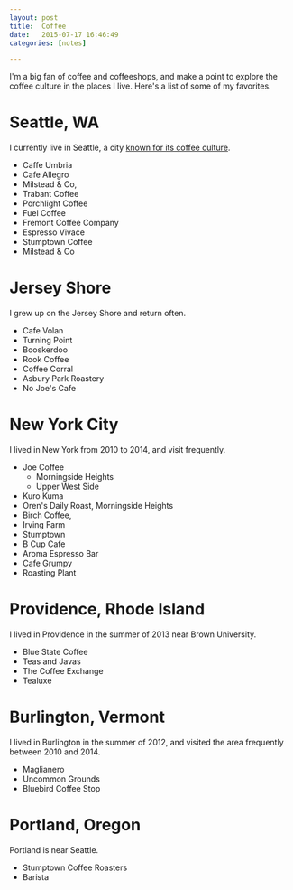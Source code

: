 ```yaml
---
layout: post
title:  Coffee
date:   2015-07-17 16:46:49
categories: [notes]

---
```


I'm a big fan of coffee and coffeeshops, and make a point to explore the coffee 
culture in the places I live.
Here's a list of some of my favorites. 

Seattle, WA
=============

I currently live in Seattle, a city 
[known for its coffee culture](https://en.wikipedia.org/wiki/Coffee_in_Seattle).

+ Caffe Umbria
+ Cafe Allegro
+ Milstead & Co,
+ Trabant Coffee
+ Porchlight Coffee
+ Fuel Coffee
+ Fremont Coffee Company
+ Espresso Vivace
+ Stumptown Coffee
+ Milstead & Co


Jersey Shore
=============

I grew up on the Jersey Shore and return often. 

+ Cafe Volan
+ Turning Point
+ Booskerdoo
+ Rook Coffee
+ Coffee Corral
+ Asbury Park Roastery
+ No Joe's Cafe

New York City
=============

I lived in New York from 2010 to 2014, and visit frequently. 

+ Joe Coffee
	- Morningside Heights
	- Upper West Side
+ Kuro Kuma
+ Oren's Daily Roast, Morningside Heights
+ Birch Coffee, 
+ Irving Farm
+ Stumptown
+ B Cup Cafe
+ Aroma Espresso Bar
+ Cafe Grumpy
+ Roasting Plant

Providence, Rhode Island
=============

I lived in Providence in the summer of 2013 near Brown University.

+ Blue State Coffee
+ Teas and Javas
+ The Coffee Exchange
+ Tealuxe

Burlington, Vermont
=============

I lived in Burlington in the summer of 2012, and visited the area frequently between
2010 and 2014. 

+ Maglianero
+ Uncommon Grounds
+ Bluebird Coffee Stop

Portland, Oregon
===============

Portland is near Seattle.

+ Stumptown Coffee Roasters
+ Barista

